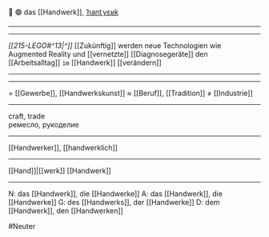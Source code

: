 🔨 🟢 das [[Handwerk]], [ˈhantˌvɛʁk](https://youglish.com/pronounce/Handwerk/german)  

---
---

*[[215-LEGO#^13|^]]* [[Zukünftig]] werden neue Technologien wie Augmented Reality und [[vernetzte]] [[Diagnosegeräte]] den [[Arbeitsalltag]] `im` [[Handwerk]] [[verändern]]



---

---
= [[Gewerbe]], [[Handwerkskunst]]
≈ [[Beruf]], [[Tradition]]
≠ [[Industrie]]

---
craft, trade  
ремесло, рукоделие

---
[[Handwerker]], [[handwerklich]]

---
[[Hand]]|[[werk]]
[[Handwerk]]


---
N: das [[Handwerk]], die [[Handwerke]]
A: das [[Handwerk]], die [[Handwerke]]
G: des [[Handwerks]], der [[Handwerke]]
D: dem [[Handwerk]], den [[Handwerken]]


#Neuter 